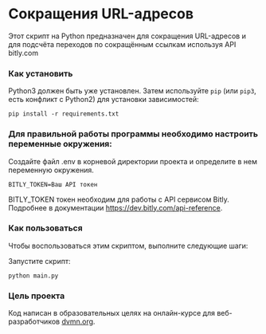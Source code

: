 # Сокращения URL-адресов
Этот скрипт на Python предназначен для сокращения URL-адресов и для подсчёта переходов по сокращённым ссылкам используя API bitly.com

### Как установить

Python3 должен быть уже установлен. 
Затем используйте `pip` (или `pip3`, есть конфликт с Python2) для установки зависимостей:
```
pip install -r requirements.txt
```
### Для правильной работы программы необходимо настроить переменные окружения:
Создайте файл .env в корневой директории проекта и определите в нем переменную окружения.
```
BITLY_TOKEN=Ваш API токен
```
BITLY_TOKEN токен необходим для работы с API сервисом Bitly.\
Подробнее в документации https://dev.bitly.com/api-reference.
### Как пользоваться
Чтобы воспользоваться этим скриптом, выполните следующие шаги:

Запустите скрипт:
```
python main.py
```
### Цель проекта

Код написан в образовательных целях на онлайн-курсе для веб-разработчиков [dvmn.org](https://dvmn.org/).